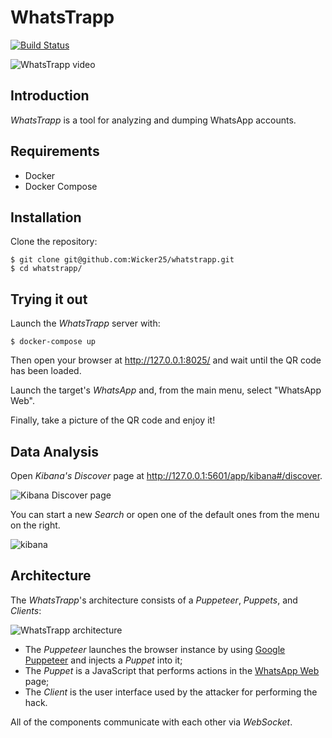 # WhatsTrapp

[![Build Status](https://travis-ci.org/Wicker25/whatstrapp.svg?branch=master)](https://travis-ci.org/Wicker25/whatstrapp)

![WhatsTrapp video](https://media.giphy.com/media/1gQ65LmOcgLwe1XKWl/giphy.gif)

## Introduction
*WhatsTrapp* is a tool for analyzing and dumping WhatsApp accounts.

## Requirements

- Docker
- Docker Compose

## Installation

Clone the repository:
```
$ git clone git@github.com:Wicker25/whatstrapp.git
$ cd whatstrapp/
```

## Trying it out

Launch the *WhatsTrapp* server with:
```
$ docker-compose up
```

Then open your browser at http://127.0.0.1:8025/ and wait until the QR code has been loaded.

Launch the target's *WhatsApp* and, from the main menu, select "WhatsApp Web".

Finally, take a picture of the QR code and enjoy it!

## Data Analysis

Open *Kibana's Discover* page at http://127.0.0.1:5601/app/kibana#/discover.

![Kibana Discover page](https://user-images.githubusercontent.com/500733/46049959-4e859f80-c129-11e8-8bfc-747da987567f.png)

You can start a new *Search* or open one of the default ones from the menu on the right.

![kibana](https://user-images.githubusercontent.com/500733/46050467-2ea3ab00-c12c-11e8-829d-494af87078ce.png)

## Architecture

The *WhatsTrapp*'s architecture consists of a *Puppeteer*, *Puppets*, and *Clients*:

![WhatsTrapp architecture](https://user-images.githubusercontent.com/500733/45647051-d54cd380-babc-11e8-8906-d277456ed211.png)

- The *Puppeteer* launches the browser instance by using [Google Puppeteer](https://github.com/GoogleChrome/puppeteer) and injects a *Puppet* into it;
- The *Puppet* is a JavaScript that performs actions in the [WhatsApp Web](https://web.whatsapp.com/) page;
- The *Client* is the user interface used by the attacker for performing the hack.

All of the components communicate with each other via *WebSocket*.
